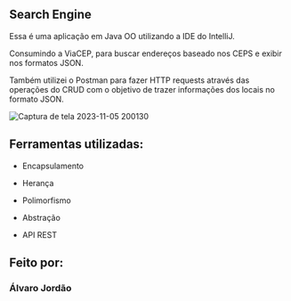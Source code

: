 ## Search Engine

Essa é uma aplicação em Java OO utilizando a IDE do IntelliJ.

Consumindo a ViaCEP, para buscar endereços baseado nos CEPS e exibir nos formatos JSON.

Também utilizei o Postman para fazer HTTP requests através das operações do CRUD com o objetivo de trazer informações dos locais no formato JSON.

![Captura de tela 2023-11-05 200130](https://github.com/alvccpj/search-engine/assets/103002592/7dce972d-9d47-47c6-9c46-5a3618f6c69f)

## Ferramentas utilizadas:

* Encapsulamento

* Herança

* Polimorfismo

* Abstração

* API REST

## Feito por:

### Álvaro Jordão
